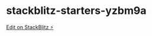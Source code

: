# stackblitz-starters-yzbm9a

[Edit on StackBlitz ⚡️](https://stackblitz.com/edit/stackblitz-starters-yzbm9a)